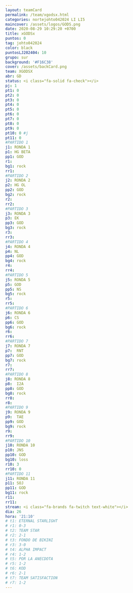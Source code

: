 ```yaml
---
layout: teamCard
permalink: /team/xgodsx.html
categories: nortejohto042024 LI LI5
maincover: /assets/logos/GODS.png   
date: 2020-08-29 10:29:20 +0700
title: xGODSx
puntos: 0
tag: johto042024
color: black
puntosLJ202404: 10
grupo: sur
background: '#F16C38'
cover: /assets/backCard.png
team: XGODSX
abr: GD
status: <i class="fa-solid fa-check"></i>
pj: 1
pt1: 0
pt2: 0
pt3: 0
pt4: 0
pt5: 0
pt6: 0
pt7: 0
pt8: 0
pt9: 0
pt10: 0 #j
pt11: 0
#PARTIDO 1
j1: RONDA 1
p1: HG BETA
pp1: GOD
r1: 
bg1: rock
rr1: 
#PARTIDO 2
j2: RONDA 2
p2: HG OL
pp2: GOD
bg2: rock
r2: 
rr2: 
#PARTIDO 3
j3: RONDA 3
p3: EK
pp3: GOD
bg3: rock
r3: 
rr3:
#PARTIDO 4
j4: RONDA 4
p4: NL
pp4: GOD
bg4: rock
r4: 
rr4:
#PARTIDO 5
j5: RONDA 5
p5: GOD
pp5: NS
bg5: rock
r5: 
rr5:
#PARTIDO 6
j6: RONDA 6
p6: CS
pp6: GOD
bg6: rock
r6: 
rr6: 
#PARTIDO 7
j7: RONDA 7
p7:  RNT
pp7: GOD
bg7: rock
r7: 
rr7: 
#PARTIDO 8
j8: RONDA 8
p8:  I2A
pp8: GOD    
bg8: rock
rr8: 
r8: 
#PARTIDO 9
j9: RONDA 9
p9:  TAE
pp9: GOD
bg9: rock
r9: 
rr9: 
#PARTIDO 10
j10: RONDA 10
p10: JNS
pp10: GOD
bg10: loss
r10: 3
rr10: 0
#PARTIDO 11
j11: RONDA 11
p11: SOJ
pp11: GOD
bg11: rock
r11: 
rr11:
stream: <i class="fa-brands fa-twitch text-white"></i>
dia: 26
hora: '21:10'
# t1: ETERNAL STARLIGHT
# r1: 0-3
# t2: TEAM STAR
# r2: 2-1
# t3: FONDO DE BIKINI
# r3: 3-0
# t4: ALPHA IMPACT
# r4: 1-2
# t5: POR LA ANECDOTA
# r5: 1-2
# t6: KOD
# r6: 2-1
# t7: TEAM SATISFACTION
# r7: 1-2
---
```



